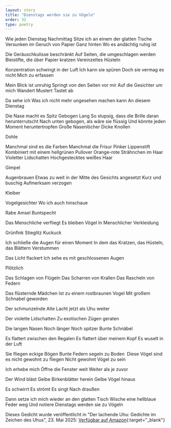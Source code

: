 ```yaml
---
layout: story
title: "Dienstags werden sie zu Vögeln"
order: 32
type: poetry
---
```


Wie jeden Dienstag Nachmittag
Sitze ich an einem der glatten Tische
Versunken im Geruch von Papier
Ganz hinten
Wo es andächtig ruhig ist

Die Geräuschkulisse beschränkt
Auf Seiten, die umgeschlagen werden
Bleistifte, die über Papier kratzen
Vereinzeltes Hüsteln

Konzentration schwingt in der Luft
Ich kann sie spüren
Doch sie vermag es nicht
Mich zu erfassen

Mein Blick ist unruhig
Springt von den Seiten vor mir
Auf die Gesichter um mich
Wandert
Mustert
Tastet ab

Da sehe ich
Was ich nicht mehr ungesehen machen kann
An diesem Dienstag

Die Nase macht es
Spitz
Gebogen
Lang
So stupsig, dass die Brille daran herunterrutscht
Nach unten gebogen, als wäre sie flüssig
Und könnte jeden Moment heruntertropfen
Große Nasenlöcher
Dicke Knollen

Dohle

Manchmal sind es die Farben
Manchmal die Frisur
Pinker Lippenstift
Kombiniert mit einem hellgrünen Pullover
Orange-rote Strähnchen im Haar
Violetter Lidschatten
Hochgestecktes weißes Haar

Gimpel

Augenbrauen 
Etwas zu weit in der Mitte des Gesichts angesetzt
Kurz und buschig
Aufmerksam verzogen

Kleiber

Vogelgesichter
Wo ich auch hinschaue

Rabe
Amsel
Buntspecht

Das Menschliche verfliegt
Es bleiben Vögel
In Menschlicher Verkleidung

Grünfink
Stieglitz
Kuckuck

Ich schließe die Augen für einen Moment
In dem das Kratzen, das Hüsteln, das Blättern
Verstummen

Das Licht flackert
Ich sehe es mit geschlossenen Augen

Plötzlich

Das Schlagen von Flügeln
Das Scharren von Krallen
Das Rascheln von Federn

Das flüsternde Mädchen
Ist zu einem rostbraunen Vogel
Mit großem Schnabel geworden

Der schmunzelnde Alte
Lacht jetzt als Uhu weiter

Der violette Lidschatten
Zu exotischen Zügen geraten

Die langen Nasen
Noch länger
Noch spitzer
Bunte Schnäbel

Es flattert zwischen den Regalen
Es flattert über meinem Kopf
Es wuselt in der Luft

Sie fliegen eckige Bögen
Bunte Federn segeln zu Boden
 Diese Vögel sind es nicht gewohnt zu fliegen
Nicht gewohnt Vögel zu sein

Ich erhebe mich
Öffne die Fenster weit
Weiter als je zuvor

Der Wind bläst 
Gelbe Birkenblätter herein
Gelbe Vögel hinaus

Es schwirrt
Es strömt 
Es singt 
Nach draußen

Dann setze ich mich wieder an den glatten Tisch
Wische eine hellblaue Feder weg
Und notiere
Dienstags werden sie zu Vögeln



Dieses Gedicht wurde veröffentlicht in "Der lachende Uhu: Gedichte im Zeichen des Uhus", 23. Mai 2025:
[Verfügbar auf Amazon]([https://www.geeksforgeeks.org/](https://www.amazon.de/dp/B0F9T1FP4F)){:target="_blank"} 
